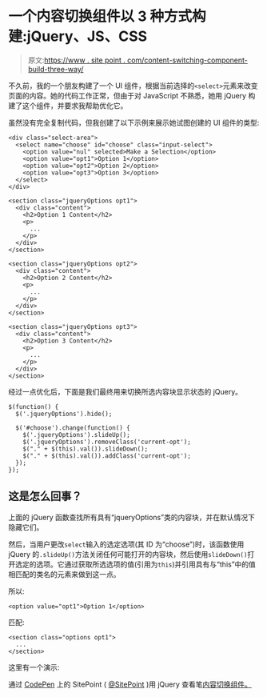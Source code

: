 # 一个内容切换组件以 3 种方式构建:jQuery、JS、CSS

> 原文:[https://www . site point . com/content-switching-component-build-three-way/](https://www.sitepoint.com/content-switching-component-built-three-ways/)

不久前，我的一个朋友构建了一个 UI 组件，根据当前选择的`<select>`元素来改变页面的内容。她的代码工作正常，但由于对 JavaScript 不熟悉，她用 jQuery 构建了这个组件，并要求我帮助优化它。

虽然没有完全复制代码，但我创建了以下示例来展示她试图创建的 UI 组件的类型:

```
<div class="select-area">
  <select name="choose" id="choose" class="input-select">
    <option value="nul" selected>Make a Selection</option>
    <option value="opt1">Option 1</option>
    <option value="opt2">Option 2</option>
    <option value="opt3">Option 3</option>
  </select>
</div>

<section class="jqueryOptions opt1">
  <div class="content">
    <h2>Option 1 Content</h2>
    <p>
      ...
    </p>
  </div>
</section>

<section class="jqueryOptions opt2">
  <div class="content">
    <h2>Option 2 Content</h2>
    <p>
      ...
    </p>
  </div>
</section>

<section class="jqueryOptions opt3">
  <div class="content">
    <h2>Option 3 Content</h2>
    <p>
      ...
    </p>
  </div>
</section>
```

经过一点优化后，下面是我们最终用来切换所选内容块显示状态的 jQuery。

```
$(function() {
  $('.jqueryOptions').hide();

  $('#choose').change(function() {
    $('.jqueryOptions').slideUp();
    $('.jqueryOptions').removeClass('current-opt');
    $("." + $(this).val()).slideDown();
    $("." + $(this).val()).addClass('current-opt');
  });
});
```

## 这是怎么回事？

上面的 jQuery 函数查找所有具有“jqueryOptions”类的内容块，并在默认情况下隐藏它们。

然后，当用户更改`select`输入的选定选项(其 ID 为“choose”)时，该函数使用 jQuery 的`.slideUp()`方法关闭任何可能打开的内容块，然后使用`slideDown()`打开选定的选项。它通过获取所选选项的值(引用为`this`)并引用具有与“this”中的值相匹配的类名的元素来做到这一点。

所以:

```
<option value="opt1">Option 1</option>
```

匹配:

```
<section class="options opt1">
  ...
</section>
```

这里有一个演示:

通过 [CodePen](http://codepen.io) 上的 SitePoint ( [@SitePoint](http://codepen.io/SitePoint) )用 jQuery 查看笔[内容切换组件。](http://codepen.io/SitePoint/pen/mGgDf/)